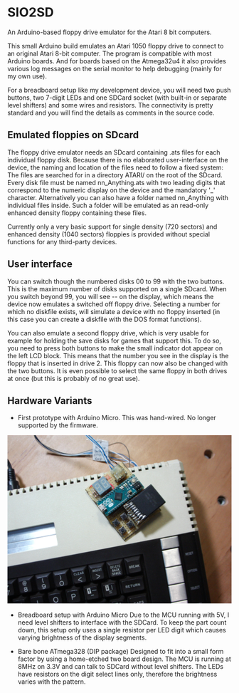 # SIO2SD
An Arduino-based floppy drive emulator for the Atari 8 bit computers.

This small Arduino build emulates an Atari 1050 floppy drive to connect
to an original Atari 8-bit computer. The program is compatible with
most Arduino boards. And for boards based on the Atmega32u4 it also provides
various log messages on the serial monitor to help debugging (mainly for my own use).

For a breadboard setup like my development device, you will need two push buttons,
two 7-digit LEDs and one SDCard socket (with built-in or separate level shifters) and
some wires and resistors. The connectivity is pretty standard and you will find
the details as comments in the source code.

## Emulated floppies on SDcard
The floppy drive emulator needs an SDcard containing .ats files for each individual floppy disk.
Because there is no elaborated user-interface on the device, the naming and location of the files
need to follow a fixed system: The files are searched for in a directory ATARI/
on the root of the SDcard. Every disk file must be named nn_Anything.ats with two leading digits that correspond to the
numeric display on the device and the mandatory '_' character. Alternatively you can also
have a folder named nn_Anything with individual files inside. Such a folder will be emulated
as an read-only enhanced density floppy containing these files.

Currently only a very basic support for single density (720 sectors)
and enhanced density (1040 sectors) floppies is provided without special functions for any third-party devices.


## User interface
You can switch though the numbered disks 00 to 99 with the two buttons. This is the maximum number of disks 
supported on a single SDcard. When you switch beyond 99, you will see -- on the display, which means the device
now emulates a switched off floppy drive. Selecting a number for which no diskfile exists, will simulate 
a device with no floppy inserted (in this case you can create a diskfile with the DOS format functions).

You can also emulate a second floppy drive, which is very usable for example for holding the save disks
for games that support this. To do so, you need to press both buttons to make the small indicator dot appear
on the left LCD block. This means that the number you see in the display is the floppy that is inserted
in drive 2. This floppy can now also be changed with the two buttons. It is even possible to select the same 
floppy in both drives at once (but this is probably of no great use).


## Hardware Variants

* First prototype with Arduino Micro. 
This was hand-wired. No longer supported by the firmware.

![alt text](doc/initialprototype.jpg)

* Breadboard setup with Arduino Micro
Due to the MCU running with 5V, I need level shifters to interface with the SDCard.
To keep the part count down, this setup only uses a single resistor per LED digit which causes varying brightness of the display segments.

* Bare bone ATmega328 (DIP package)
Designed to fit into a small form factor by using a home-etched two board design.
The MCU is running at 8MHz on 3.3V and can talk to SDCard without level shifters. 
The LEDs have resistors on the digit select lines only, therefore the brightness varies with the pattern.
